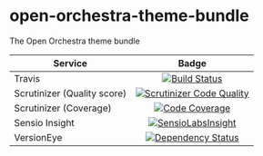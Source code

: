 open-orchestra-theme-bundle
===========================

The Open Orchestra theme bundle

| Service       | Badge         |
| ------------- |:-------------:|
| Travis | [![Build Status](https://travis-ci.org/open-orchestra/open-orchestra-theme-bundle.svg)](https://travis-ci.org/open-orchestra/open-orchestra-theme-bundle) |
| Scrutinizer (Quality score) | [![Scrutinizer Code Quality](https://scrutinizer-ci.com/g/open-orchestra/open-orchestra-theme-bundle/badges/quality-score.png?b=master)](https://scrutinizer-ci.com/g/open-orchestra/open-orchestra-theme-bundle/?branch=master) |
| Scrutinizer (Coverage) | [![Code Coverage](https://scrutinizer-ci.com/g/open-orchestra/open-orchestra-theme-bundle/badges/coverage.png?b=master)](https://scrutinizer-ci.com/g/open-orchestra/open-orchestra-theme-bundle/?branch=master) |
| Sensio Insight | [![SensioLabsInsight](https://insight.sensiolabs.com/projects/be515c66-53dc-4027-b551-80a7c07e5a49/big.png)](https://insight.sensiolabs.com/projects/be515c66-53dc-4027-b551-80a7c07e5a49) |
| VersionEye | [![Dependency Status](https://www.versioneye.com/user/projects/551e87a3971f7847ca000284/badge.svg?style=flat)](https://www.versioneye.com/user/projects/551e87a3971f7847ca000284) |
